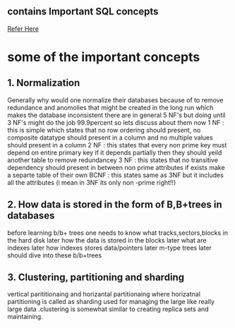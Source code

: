 ## contains Important SQL concepts 
[Refer Here](https://www.youtube.com/redirect?event=video_description&redir_token=QUFFLUhqbGNlSkszVVlpSlFscFd1aGQtaFAteVdjWHBjd3xBQ3Jtc0ttZTJMLWlxbk5aVEtDWXAtUE03dURjd24tR01EWG02cVp2UFNTeXp4eWQwOU52V1J6OU54d2cxMzZWbms5ZmNrc0FHTFpSNnFKMjlnQnNPNmdoVWNTWDdRNlhKU09Qd01sX3lPS1lNMlRtRmt0bnoxMA&q=https%3A%2F%2Fdrive.google.com%2Ffile%2Fd%2F1y3KKghRhQjKfbWhvLipMOCCemKd_XdTm%2Fview%3Fusp%3Dsharing&v=dl00fOOYLOM)


# some of the important concepts

## 1. Normalization
  Generally why would one normalize their databases because of to remove redundance and anomolies that might be created in the long run which makes the database inconsistent there are in general 5 NF's but doing until 3 NF's might do the job 99.9percent so lets discuss about them now
  1 NF :
   this is simple which states that no row ordering should present, no composite datatype should present in a column and no multiple values should present in a column
  2 NF :
   this states that every non prime key must depend on entire primary key if it depends partially then they should yeild another table to remove redundancey
  3 NF :
   this states that no transitive dependency should present in between non prime attributes if exists make a separte table of their own
  BCNF :
    this states same as 3NF but it includes all the attributes (i mean in 3NF its only non -prime right!!)


   
## 2. How data is stored in the form of B,B+trees in databases
before learning b/b+ trees one needs to know what tracks,sectors,blocks in the hard disk later how the data is stored in the blocks later what are indexes later how indexes stores data/pointers later m-type trees later should dive into these b/b+trees

## 3. Clustering, partitioning and sharding
   vertical parititionaing and horizantal partitionaing where horizatnal partitioning is called as sharding used for managing the large like really large data .clustering is somewhat similar to creating replica sets and maintaining.

